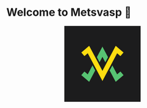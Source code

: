 # Welcome to Metsvasp 👋

<div align="center">
<img src="https://github.com/MetaVASP/.github/blob/main/profile/banner.png" alt="metavasp logo" height ="auto" width="200" />

